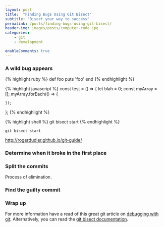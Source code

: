 ```yaml
---
layout: post
title:  "Finding Bugs Using Git Bisect"
subtitle: "Bisect your way to success"
permalink: /posts/finding-bugs-using-git-bisect/
header-img: images/posts/computer-code.jpg
categories:
    - git
    - development

enableComments: true
---
```


### A wild bug appears

{% highlight ruby %}
def foo
  puts 'foo'
end
{% endhighlight %}

{% highlight javascript %}
const test = () => {
    let blah = 0;
    const myArray = [];
    myArray.forEach(() => {

    });
};
{% endhighlight %}

{% highlight shell %}
git bisect start
{% endhighlight %}

```
git bisect start
```

http://rogerdudler.github.io/git-guide/

### Determine when it broke in the first place

### Split the commits

Process of elimination.

### Find the guilty commit

### Wrap up

For more information have a read of this great git article on [debugging with git](https://git-scm.com/book/en/v2/Git-Tools-Debugging-with-Git). Alternatively, you can read the [git bisect documentation](https://git-scm.com/docs/git-bisect).

